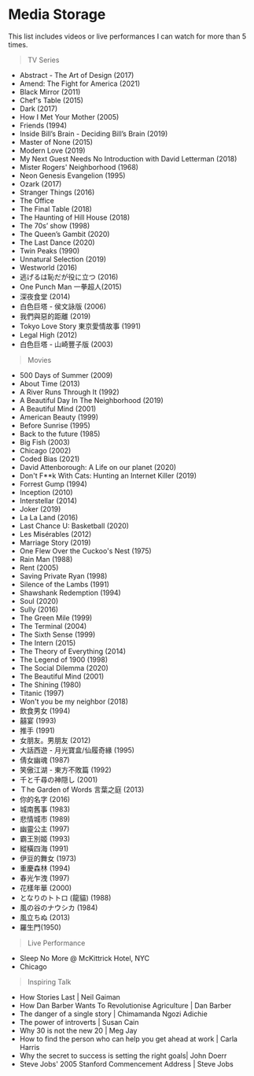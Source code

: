 # Media Storage

This list includes videos or live performances I can watch for more than 5 times.

> TV Series
- Abstract - The Art of Design (2017)
- Amend: The Fight for America (2021)
- Black Mirror (2011)
- Chef's Table (2015)
- Dark (2017)
- How I Met Your Mother (2005)
- Friends (1994)
- Inside Bill’s Brain - Deciding Bill’s Brain (2019)
- Master of None (2015)
- Modern Love (2019)
- My Next Guest Needs No Introduction with David Letterman (2018)
- Mister Rogers' Neighborhood (1968)
- Neon Genesis Evangelion (1995)
- Ozark (2017)
- Stranger Things (2016)
- The Office
- The Final Table (2018)
- The Haunting of Hill House (2018)
- The 70s’ show (1998)
- The Queen’s Gambit (2020)
- The Last Dance (2020)
- Twin Peaks (1990)
- Unnatural Selection (2019)
- Westworld (2016)
- 逃げるは恥だが役に立つ (2016)
- One Punch Man 一拳超人(2015)
- 深夜食堂 (2014)
- 白色巨塔 - 侯文詠版 (2006)
- 我們與惡的距離 (2019)
- Tokyo Love Story 東京愛情故事 (1991)
- Legal High (2012)
- 白色巨塔 - 山崎豐子版 (2003)

> Movies
- 500 Days of Summer (2009)
- About Time (2013)
- A River Runs Through It (1992)
- A Beautiful Day In The Neighborhood (2019)
- A Beautiful Mind (2001)
- American Beauty (1999)
- Before Sunrise (1995)
- Back to the future (1985)
- Big Fish (2003)
- Chicago (2002)
- Coded Bias (2021)
- David Attenborough: A Life on our planet (2020)
- Don't F**k With Cats: Hunting an Internet Killer (2019)
- Forrest Gump (1994)
- Inception (2010)
- Interstellar (2014)
- Joker (2019)
- La La Land (2016)
- Last Chance U: Basketball (2020)
- Les Misérables (2012)
- Marriage Story (2019)
- One Flew Over the Cuckoo's Nest (1975)
- Rain Man (1988)
- Rent (2005)
- Saving Private Ryan (1998)
- Silence of the Lambs (1991) 
- Shawshank Redemption (1994)
- Soul (2020)
- Sully (2016)
- The Green Mile (1999)
- The Terminal (2004)
- The Sixth Sense (1999)
- The Intern (2015)
- The Theory of Everything (2014)
- The Legend of 1900 (1998)
- The Social Dilemma (2020)
- The Beautiful Mind (2001)
- The Shining (1980)
- Titanic (1997)
- Won't you be my neighbor (2018)
- 飲食男女 (1994)
- 囍宴 (1993)
- 推手 (1991)
- 女朋友。男朋友 (2012)
- 大話西遊 - 月光寶盒/仙履奇緣 (1995) 
- 倩女幽魂 (1987)
- 笑傲江湖 - 東方不敗篇 (1992)
- 千と千尋の神隠し (2001)
- Ｔhe Garden of Words 言葉之庭 (2013)
- 你的名字 (2016)
- 城南舊事 (1983)
- 悲情城市 (1989)
- 幽靈公主 (1997)
- 霸王別姬 (1993)
- 縱橫四海 (1991)
- 伊豆的舞女 (1973)
- 重慶森林 (1994)
- 春光乍洩 (1997)
- 花樣年華 (2000)
- となりのトトロ (龍貓) (1988)
- 風の谷のナウシカ (1984)
- 風立ちぬ (2013)
- 羅生門(1950)


> Live Performance
- Sleep No More @ McKittrick Hotel, NYC
- Chicago

> Inspiring Talk
- How Stories Last | Neil Gaiman
- How Dan Barber Wants To Revolutionise Agriculture  | Dan Barber
- The danger of a single story | Chimamanda Ngozi Adichie
- The power of introverts | Susan Cain
- Why 30 is not the new 20 | Meg Jay
- How to find the person who can help you get ahead at work | Carla Harris
- Why the secret to success is setting the right goals| John Doerr
- Steve Jobs' 2005 Stanford Commencement Address | Steve Jobs


